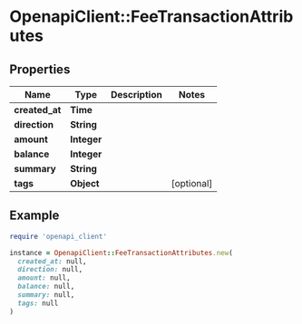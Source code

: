 # OpenapiClient::FeeTransactionAttributes

## Properties

| Name | Type | Description | Notes |
| ---- | ---- | ----------- | ----- |
| **created_at** | **Time** |  |  |
| **direction** | **String** |  |  |
| **amount** | **Integer** |  |  |
| **balance** | **Integer** |  |  |
| **summary** | **String** |  |  |
| **tags** | **Object** |  | [optional] |

## Example

```ruby
require 'openapi_client'

instance = OpenapiClient::FeeTransactionAttributes.new(
  created_at: null,
  direction: null,
  amount: null,
  balance: null,
  summary: null,
  tags: null
)
```

